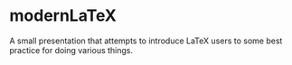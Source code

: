 modernLaTeX
===========

A small presentation that attempts to introduce LaTeX users to some best practice for doing various things.
